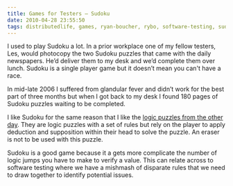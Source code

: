 ```yaml
---
title: Games for Testers – Sudoku
date: 2010-04-28 23:55:50
tags: distributedlife, games, ryan-boucher, rybo, software-testing, sudoku, testing, 
---
```

I used to play Sudoku a lot. In a prior workplace one of my fellow testers, Les, would photocopy the two Sudoku puzzles that came with the daily newspapers. He’d deliver them to my desk and we’d complete them over lunch. Sudoku is a single player game but it doesn’t mean you can't have a race.

In mid-late 2006 I suffered from glandular fever and didn’t work for the best part of three months but when I got back to my desk I found 180 pages of Sudoku puzzles waiting to be completed.

I like Sudoku for the same reason that I like the <a href="http://distributedlife.com/blog/2010/04/games-for-testers-logic-puzzles.html">logic puzzles from the other day</a>. They are logic puzzles with a set of rules but rely on the player to apply deduction and supposition within their head to solve the puzzle. An eraser is not to be used with this puzzle.

Sudoku is a good game because it a gets more complicate the number of logic jumps you have to make to verify a value. This can relate across to software testing where we have a mishmash of disparate rules that we need to draw together to identify potential issues.